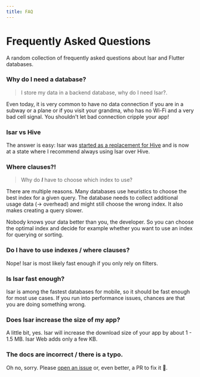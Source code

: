 ```yaml
---
title: FAQ
---
```


# Frequently Asked Questions

A random collection of frequently asked questions about Isar and Flutter databases.

### Why do I need a database?

> I store my data in a backend database, why do I need Isar?.

Even today, it is very common to have no data connection if you are in a subway or a plane or if you visit your grandma, who has no Wi-Fi and a very bad cell signal. You shouldn't let bad connection cripple your app!

### Isar vs Hive

The answer is easy: Isar was [started as a replacement for Hive](https://github.com/hivedb/hive/issues/246) and is now at a state where I recommend always using Isar over Hive.

### Where clauses?!

> Why do **_I_** have to choose which index to use?

There are multiple reasons. Many databases use heuristics to choose the best index for a given query. The database needs to collect additional usage data (-> overhead) and might still choose the wrong index. It also makes creating a query slower.

Nobody knows your data better than you, the developer. So you can choose the optimal index and decide for example whether you want to use an index for querying or sorting.

### Do I have to use indexes / where clauses?

Nope! Isar is most likely fast enough if you only rely on filters.

### Is Isar fast enough?

Isar is among the fastest databases for mobile, so it should be fast enough for most use cases. If you run into performance issues, chances are that you are doing something wrong.

### Does Isar increase the size of my app?

A little bit, yes. Isar will increase the download size of your app by about 1 - 1.5 MB. Isar Web adds only a few KB.

### The docs are incorrect / there is a typo.

Oh no, sorry. Please [open an issue](https://github.com/isar-community/isar/issues/new/choose) or, even better, a PR to fix it 💪.

